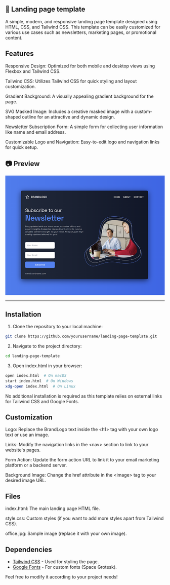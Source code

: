 ## 📰 Landing page template

A simple, modern, and responsive landing page template designed using HTML, CSS, and Tailwind CSS. This template can be easily customized for various use cases such as newsletters, marketing pages, or promotional content.

## Features

Responsive Design: Optimized for both mobile and desktop views using Flexbox and Tailwind CSS.

Tailwind CSS: Utilizes Tailwind CSS for quick styling and layout customization.

Gradient Background: A visually appealing gradient background for the page.

SVG Masked Image: Includes a creative masked image with a custom-shaped outline for an attractive and dynamic design.

Newsletter Subscription Form: A simple form for collecting user information like name and email address.

Customizable Logo and Navigation: Easy-to-edit logo and navigation links for quick setup.

## 📷 Preview

![Landing page Preview](./preview.png)

---

## Installation

1. Clone the repository to your local machine:

```bash
git clone https://github.com/yourusername/landing-page-template.git

```

2. Navigate to the project directory:

```bash
cd landing-page-template

```

3. Open index.html in your browser:

```bash
open index.html  # On macOS
start index.html  # On Windows
xdg-open index.html  # On Linux

```

No additional installation is required as this template relies on external links for Tailwind CSS and Google Fonts.

## Customization

Logo: Replace the BrandLogo text inside the &lt;h1&gt; tag with your own logo text or use an image.

Links: Modify the navigation links in the &lt;nav&gt; section to link to your website's pages.

Form Action: Update the form action URL to link it to your email marketing platform or a backend server.

Background Image: Change the href attribute in the &lt;image&gt; tag to your desired image URL.

## Files

index.html: The main landing page HTML file.

style.css: Custom styles (if you want to add more styles apart from Tailwind CSS).

office.jpg: Sample image (replace it with your own image).

## Dependencies

- [Tailwind CSS](https://tailwindcss.com/) - Used for styling the page.
- [Google Fonts](https://fonts.google.com/) - For custom fonts (Space Grotesk).

Feel free to modify it according to your project needs!
